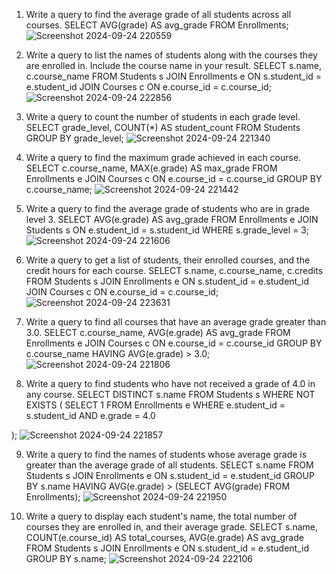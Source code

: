 1. Write a query to find the average grade of all students across all courses.
 SELECT AVG(grade) AS avg_grade
FROM Enrollments;
![Screenshot 2024-09-24 220559](https://github.com/user-attachments/assets/67ed020d-56c3-4b38-8e39-510fb3175a9b)

2. Write a query to list the names of students along with the courses they are enrolled in. Include the course name in your result.
SELECT s.name, c.course_name
FROM Students s
JOIN Enrollments e ON s.student_id = e.student_id
JOIN Courses c ON e.course_id = c.course_id;
![Screenshot 2024-09-24 222856](https://github.com/user-attachments/assets/32dd5d74-854d-48cb-8cd4-3bf89628e9cf)

3. Write a query to count the number of students in each grade level.
SELECT grade_level, COUNT(*) AS student_count
FROM Students
GROUP BY grade_level;
![Screenshot 2024-09-24 221340](https://github.com/user-attachments/assets/038900be-852f-42e9-9a37-e420fef8bc86)

4. Write a query to find the maximum grade achieved in each course.
SELECT c.course_name, MAX(e.grade) AS max_grade
FROM Enrollments e
JOIN Courses c ON e.course_id = c.course_id
GROUP BY c.course_name;
![Screenshot 2024-09-24 221442](https://github.com/user-attachments/assets/edc0663c-155a-4f7a-8380-ef5e2a642631)

5. Write a query to find the average grade of students who are in grade level 3.
SELECT AVG(e.grade) AS avg_grade
FROM Enrollments e
JOIN Students s ON e.student_id = s.student_id
WHERE s.grade_level = 3;
![Screenshot 2024-09-24 221606](https://github.com/user-attachments/assets/76a7e701-0bb6-4842-87e2-3652fa28a080)

6. Write a query to get a list of students, their enrolled courses, and the credit hours for each course.
SELECT s.name, c.course_name, c.credits
FROM Students s
JOIN Enrollments e ON s.student_id = e.student_id
JOIN Courses c ON e.course_id = c.course_id;
![Screenshot 2024-09-24 223631](https://github.com/user-attachments/assets/9b312798-07a0-44b5-b5b4-e690258c8918)

7. Write a query to find all courses that have an average grade greater than 3.0.
SELECT c.course_name, AVG(e.grade) AS avg_grade
FROM Enrollments e
JOIN Courses c ON e.course_id = c.course_id
GROUP BY c.course_name
HAVING AVG(e.grade) > 3.0;
![Screenshot 2024-09-24 221806](https://github.com/user-attachments/assets/24cd5c6b-ce64-44a9-bd68-aeb3ac632863)

8. Write a query to find students who have not received a grade of 4.0 in any course.
SELECT DISTINCT s.name
FROM Students s
WHERE NOT EXISTS (
    SELECT 1
    FROM Enrollments e
    WHERE e.student_id = s.student_id
    AND e.grade = 4.0

);
![Screenshot 2024-09-24 221857](https://github.com/user-attachments/assets/0e0ab676-875f-4abf-bff2-47d7c561dd6a)

9. Write a query to find the names of students whose average grade is greater than the average grade of all students.
 SELECT s.name
FROM Students s
JOIN Enrollments e ON s.student_id = e.student_id
GROUP BY s.name
HAVING AVG(e.grade) > (SELECT AVG(grade) FROM Enrollments);
![Screenshot 2024-09-24 221950](https://github.com/user-attachments/assets/ea70a511-a7b7-497b-b735-9eaa569fbd5c)

10. Write a query to display each student's name, the total number of courses they are enrolled in, and their average grade.
 SELECT s.name, COUNT(e.course_id) AS total_courses, AVG(e.grade) AS avg_grade
FROM Students s
JOIN Enrollments e ON s.student_id = e.student_id
GROUP BY s.name;
![Screenshot 2024-09-24 222106](https://github.com/user-attachments/assets/e9babd50-7e8c-426d-8232-b2472cddab87)



